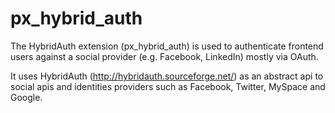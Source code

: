 # px_hybrid_auth
The HybridAuth extension (px_hybrid_auth) is used to authenticate frontend users against a social provider (e.g. Facebook, LinkedIn) mostly via OAuth. 

It uses HybridAuth (http://hybridauth.sourceforge.net/) as an abstract api to social apis and identities providers such as Facebook, Twitter, MySpace and Google.
